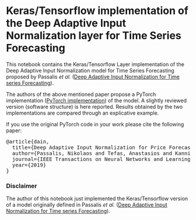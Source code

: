 # Keras/Tensorflow implementation of the Deep Adaptive Input Normalization layer for Time Series Forecasting

This notebook contains the Keras/Tensorflow Layer implementation of the Deep Adaptive Input Normalization model  for Time Series Forecasting proposed by Passalis *et al.* ([Deep Adaptive Input Normalization for Time series Forecasting](https://arxiv.org/pdf/1902.07892.pdf)).

The authors of the above mentioned paper propose a PyTorch implementation ([PyTorch implementation](https://github.com/passalis/dain)) of the model. A slightly reviewed version (software structure) is here reported. Results obtained by the two implementations are compared through an explicative example.

If you use the original PyTorch code in your work please cite the following paper:

<pre>
@article{dain,
  title={Deep Adaptive Input Normalization for Price Forecasting using Limit Order Book Data},
  author={Passalis, Nikolaos and Tefas, Anastasios and Kanniainen, Juho and Gabbouj, Moncef and Iosifidis, Alexandros},
  journal={IEEE Transactions on Neural Networks and Learning Systems},
  year={2019}
}
</pre>

### Disclaimer

The author of this notebook just implemented the Keras/Tensorflow version of a model originally defined in Passalis *et al.* ([Deep Adaptive Input Normalization for Time series Forecasting](https://arxiv.org/pdf/1902.07892.pdf)).
